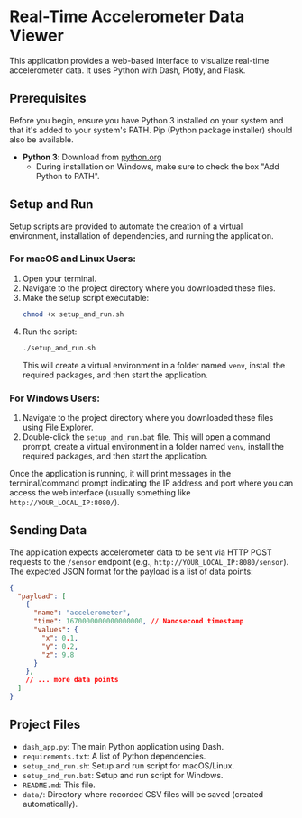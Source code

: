 # Real-Time Accelerometer Data Viewer

This application provides a web-based interface to visualize real-time accelerometer data.
It uses Python with Dash, Plotly, and Flask.

## Prerequisites

Before you begin, ensure you have Python 3 installed on your system and that it's added to your system's PATH. Pip (Python package installer) should also be available.

- **Python 3**: Download from [python.org](https://www.python.org/downloads/)
  - During installation on Windows, make sure to check the box "Add Python to PATH".

## Setup and Run

Setup scripts are provided to automate the creation of a virtual environment, installation of dependencies, and running the application.

### For macOS and Linux Users:

1.  Open your terminal.
2.  Navigate to the project directory where you downloaded these files.
3.  Make the setup script executable:
    ```bash
    chmod +x setup_and_run.sh
    ```
4.  Run the script:
    ```bash
    ./setup_and_run.sh
    ```
    This will create a virtual environment in a folder named `venv`, install the required packages, and then start the application.

### For Windows Users:

1.  Navigate to the project directory where you downloaded these files using File Explorer.
2.  Double-click the `setup_and_run.bat` file.
    This will open a command prompt, create a virtual environment in a folder named `venv`, install the required packages, and then start the application.

Once the application is running, it will print messages in the terminal/command prompt indicating the IP address and port where you can access the web interface (usually something like `http://YOUR_LOCAL_IP:8080/`).

## Sending Data

The application expects accelerometer data to be sent via HTTP POST requests to the `/sensor` endpoint (e.g., `http://YOUR_LOCAL_IP:8080/sensor`).
The expected JSON format for the payload is a list of data points:

```json
{
  "payload": [
    {
      "name": "accelerometer",
      "time": 1670000000000000000, // Nanosecond timestamp
      "values": {
        "x": 0.1,
        "y": 0.2,
        "z": 9.8
      }
    },
    // ... more data points
  ]
}
```

## Project Files

- `dash_app.py`: The main Python application using Dash.
- `requirements.txt`: A list of Python dependencies.
- `setup_and_run.sh`: Setup and run script for macOS/Linux.
- `setup_and_run.bat`: Setup and run script for Windows.
- `README.md`: This file.
- `data/`: Directory where recorded CSV files will be saved (created automatically). 